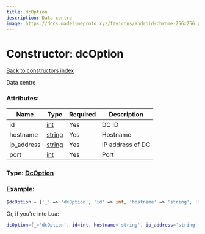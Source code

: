 ```yaml
---
title: dcOption
description: Data centre
image: https://docs.madelineproto.xyz/favicons/android-chrome-256x256.png
---
```

# Constructor: dcOption  
[Back to constructors index](index.md)



Data centre

### Attributes:

| Name     |    Type       | Required | Description |
|----------|---------------|----------|-------------|
|id|[int](../types/int.md) | Yes|DC ID|
|hostname|[string](../types/string.md) | Yes|Hostname|
|ip\_address|[string](../types/string.md) | Yes|IP address of DC|
|port|[int](../types/int.md) | Yes|Port|



### Type: [DcOption](../types/DcOption.md)


### Example:

```php
$dcOption = ['_' => 'dcOption', 'id' => int, 'hostname' => 'string', 'ip_address' => 'string', 'port' => int];
```  


Or, if you're into Lua:

```lua
dcOption={_='dcOption', id=int, hostname='string', ip_address='string', port=int}

```


